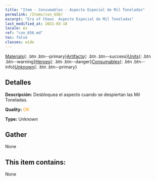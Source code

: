 ```yaml
---
title: "Item - Consumables - Aspecto Especial de Mil Toneladas"
permalink: /Items/con_656/
excerpt: "Era of Chaos  Aspecto Especial de Mil Toneladas"
last_modified_at: 2021-03-18
locale: es
ref: "con_656.md"
toc: false
classes: wide
---
```

 [Materials](/es/Items/){: .btn .btn--primary}[Artifacts](/es/Items/Artifacts/){: .btn .btn--success}[Units](/es/Items/Units/){: .btn .btn--warning}[Heroes](/es/Items/Heroes/){: .btn .btn--danger}[Consumables](/es/Items/Consumables/){: .btn .btn--info}[Unknown](/es/Items/Unknown/){: .btn .btn--primary}

## Detalles
 **Descripción:** Desbloquea el aspecto cuando se despiertan las Mil Toneladas.

 **Quality:** <span style="color: #FF8C00">OK</span>

 **Type:** Unknown

## Gather

  None

## This item contains:

  None

